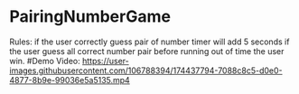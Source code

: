 # PairingNumberGame
Rules:
if the user correctly guess pair of number timer will add 5 seconds
if the user guess all correct number pair before running out of time the user win.
#Demo Video:
https://user-images.githubusercontent.com/106788394/174437794-7088c8c5-d0e0-4877-8b9e-99036e5a5135.mp4

